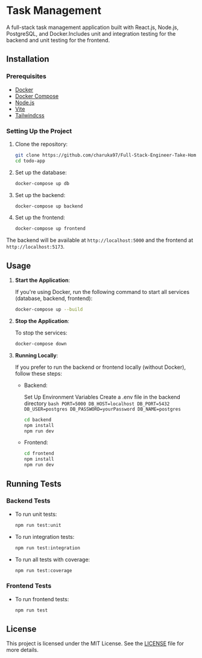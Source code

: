 
# Task Management

A full-stack task management application built with React.js, Node.js, PostgreSQL, and Docker.Includes unit and integration testing for the backend and unit testing for the frontend.

## Installation

### Prerequisites

- [Docker](https://www.docker.com/get-started)
- [Docker Compose](https://docs.docker.com/compose/install/)
- [Node.js](https://nodejs.org/)
- [Vite](https://vite.dev/guide/)
- [Tailwindcss](https://tailwindcss.com/docs/installation/using-vite)

### Setting Up the Project

1. Clone the repository:

    ```bash
    git clone https://github.com/charuka97/Full-Stack-Engineer-Take-Home-Assessment.git
    cd todo-app
    ```

2. Set up the database:

    ```bash
    docker-compose up db
    ```

3. Set up the backend:

    ```bash
    docker-compose up backend
    ```

4. Set up the frontend:

    ```bash
    docker-compose up frontend
    ```

The backend will be available at `http://localhost:5000` and the frontend at `http://localhost:5173`.

## Usage

1. **Start the Application**:

    If you're using Docker, run the following command to start all services (database, backend, frontend):

    ```bash
    docker-compose up --build
    ```

2. **Stop the Application**:

    To stop the services:

    ```bash
    docker-compose down
    ```

3. **Running Locally**:

    If you prefer to run the backend or frontend locally (without Docker), follow these steps:

    - Backend:

        Set Up Environment Variables
            Create a .env file in the backend directory
            ```bash
            PORT=5000
            DB_HOST=localhost
            DB_PORT=5432
            DB_USER=postgres
            DB_PASSWORD=yourPassword
            DB_NAME=postgres
            ```

        ```bash
        cd backend
        npm install
        npm run dev
        ```

    - Frontend:

        ```bash
        cd frontend
        npm install
        npm run dev
        ```

## Running Tests

### Backend Tests

- To run unit tests:

    ```bash
    npm run test:unit
    ```

- To run integration tests:

    ```bash
    npm run test:integration
    ```

- To run all tests with coverage:

    ```bash
    npm run test:coverage
    ```

### Frontend Tests

- To run frontend tests:

    ```bash
    npm run test
    ```

## License

This project is licensed under the MIT License. See the [LICENSE](LICENSE) file for more details.
